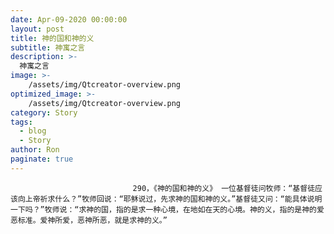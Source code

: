 ```yaml
---
date: Apr-09-2020 00:00:00
layout: post
title: 神的国和神的义
subtitle: 神寓之言
description: >-
  神寓之言
image: >-
    /assets/img/Qtcreator-overview.png
optimized_image: >-
    /assets/img/Qtcreator-overview.png
category: Story
tags:
  - blog
  - Story
author: Ron
paginate: true
---
```


							　　290，《神的国和神的义》 一位基督徒问牧师：“基督徒应该向上帝祈求什么？”牧师回说：“耶稣说过，先求神的国和神的义。”基督徒又问：“能具体说明一下吗？”牧师说：“求神的国，指的是求一种心境，在地如在天的心境。神的义，指的是神的爱恶标准。爱神所爱，恶神所恶，就是求神的义。”
							
							
						